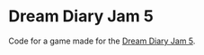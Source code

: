 # Dream Diary Jam 5
Code for a game made for the [Dream Diary Jam 5](https://itch.io/jam/dream-diary-jam-5).

